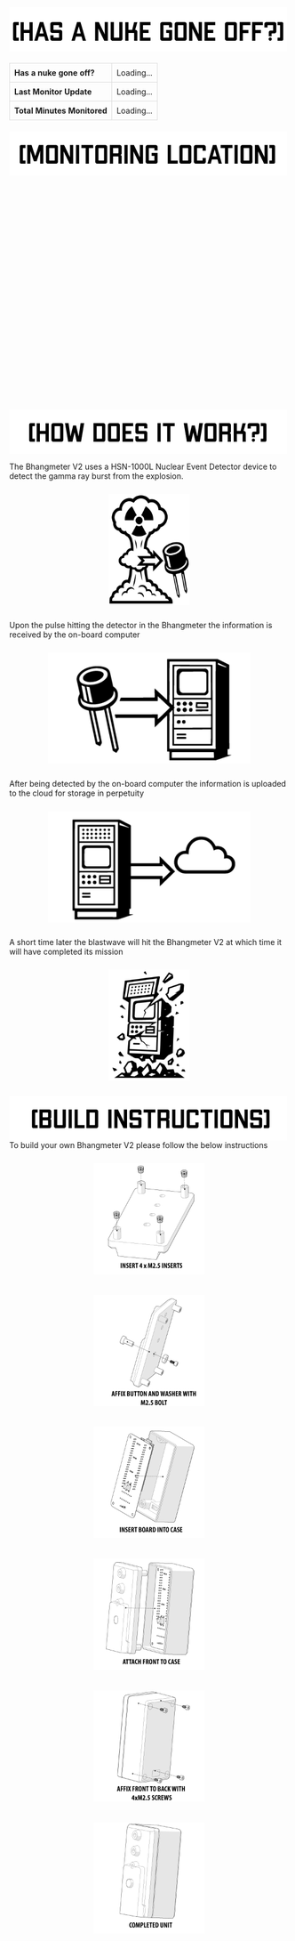 <div>
<img src="./assets/img/current_status.png" alt="Current Status" style="float: left; margin-right: 10px;">
</div>

<div style="clear: both;"></div>

<table style="width: 100%; border-collapse: collapse; margin: 20px 0;">
  <tr>
    <th style="border: 1px solid #ddd; padding: 8px; text-align: left;">Has a nuke gone off?</th>
    <td id="nuke-status" style="border: 1px solid #ddd; padding: 8px;">Loading...</td>
  </tr>
  <tr>
    <th style="border: 1px solid #ddd; padding: 8px; text-align: left;">Last Monitor Update</th>
    <td id="last-update" style="border: 1px solid #ddd; padding: 8px;">Loading...</td>
  </tr>
  <tr>
    <th style="border: 1px solid #ddd; padding: 8px; text-align: left;">Total Minutes Monitored</th>
    <td id="total-minutes" style="border: 1px solid #ddd; padding: 8px;">Loading...</td>
  </tr>
</table>

<script>
fetch('https://raw.githubusercontent.com/bigcrimping/ned_json/main/events.json')
  .then(response => response.json())
  .then(data => {
    document.getElementById('nuke-status').textContent = data['nuke gone off?'];
    document.getElementById('last-update').textContent = data['last monitor upload date'];
    document.getElementById('total-minutes').textContent = data['total minutes monitored'];
  })
  .catch(error => {
    console.error('Error:', error);
    document.getElementById('nuke-status').textContent = 'Error loading data';
    document.getElementById('last-update').textContent = 'Error loading data';
    document.getElementById('total-minutes').textContent = 'Error loading data';
  });
</script>

<div>
<img src="./assets/img/monitoring_location.png" alt="Monitoring Location" style="float: left; margin-right: 10px;">
</div>

<div style="clear: both;"></div>


<div id="map" style="height: 400px; width: 100%; margin: 10px 0;"></div>

<script src="https://unpkg.com/leaflet@1.9.4/dist/leaflet.js"></script>
<link rel="stylesheet" href="https://unpkg.com/leaflet@1.9.4/dist/leaflet.css" />

<script>
fetch('https://raw.githubusercontent.com/bigcrimping/ned_json/main/events.json')
  .then(response => response.json())
  .then(data => {
    // Initialize map
    const map = L.map('map').setView([data.lat, data.long], 13);
    L.tileLayer('https://{s}.tile.openstreetmap.org/{z}/{x}/{y}.png', {
      attribution: '© OpenStreetMap contributors'
    }).addTo(map);

    // Add marker
    L.marker([data.lat, data.long])
      .addTo(map)
      .bindPopup(`Station: ${data.station}<br>Last update: ${data['last monitor upload date']}`)
      .openPopup();
  })
  .catch(error => {
    console.error('Error:', error);
    document.getElementById('map').innerHTML = '<div style="color: #e74c3c; padding: 20px;">Error loading map</div>';
  });
</script>

<div>
<img src="./assets/img/how_work.png" alt="How it Works" style="float: left; margin-right: 10px;">
</div>

<div style="clear: both;"></div>

The Bhangmeter V2 uses a HSN-1000L Nuclear Event Detector device to detect the gamma ray burst from the explosion.

<p align="center">
  <a href="./assets/img/blast_to_diode.png" target="_blank">
    <img src="./assets/img/blast_to_diode.png" alt="Blast to Diode Diagram" style="max-height: 200px; margin: 10px 0;">
  </a>
</p>

Upon the pulse hitting the detector in the Bhangmeter the information is received by the on-board computer

<p align="center">
  <a href="./assets/img/computer.png" target="_blank">
    <img src="./assets/img/computer.png" alt="On-board Computer Diagram" style="max-height: 200px; margin: 10px 0;">
  </a>
</p>

After being detected by the on-board computer the information is uploaded to the cloud for storage in perpetuity

<p align="center">
  <a href="./assets/img/cloud.png" target="_blank">
    <img src="./assets/img/cloud.png" alt="Cloud Storage Diagram" style="max-height: 200px; margin: 10px 0;">
  </a>
</p>

A short time later the blastwave will hit the Bhangmeter V2 at which time it will have completed its mission

<p align="center">
  <a href="./assets/img/destruct.png" target="_blank">
    <img src="./assets/img/destruct.png" alt="Destruction Diagram" style="max-height: 200px; margin: 10px 0;">
  </a>
</p>


<div>
<img src="./assets/img/build_title.png" alt="Build Title" style="float: left; margin-right: 10px;">
</div>

To build your own Bhangmeter V2 please follow the below instructions

<p align="center">
  <a href="./assets/img/1.png" target="_blank">
    <img src="./assets/img/1.png" alt="Step 1" style="max-height: 200px; margin: 10px 0;">
  </a>
</p>
<p align="center">
  <a href="./assets/img/2.png" target="_blank">
    <img src="./assets/img/2.png" alt="Step 2" style="max-height: 200px; margin: 10px 0;">
  </a>
</p>
<p align="center">
  <a href="./assets/img/3.png" target="_blank">
    <img src="./assets/img/3.png" alt="Step 3" style="max-height: 200px; margin: 10px 0;">
  </a>
</p>
<p align="center">
  <a href="./assets/img/4.png" target="_blank">
    <img src="./assets/img/4.png" alt="Step 4" style="max-height: 200px; margin: 10px 0;">
  </a>
</p>
<p align="center">
  <a href="./assets/img/5.png" target="_blank">
    <img src="./assets/img/5.png" alt="Step 5" style="max-height: 200px; margin: 10px 0;">
  </a>
</p>
<p align="center">
  <a href="./assets/img/6.png" target="_blank">
    <img src="./assets/img/6.png" alt="Step 6" style="max-height: 200px; margin: 10px 0;">
  </a>
</p>

<style>
.site-title,
.site-description,
header > p,
header .header,
header .description,
header p,
header h1,
header .site-title,
header > h1,
header > .site-title {
  display: none !important;
}
</style>

